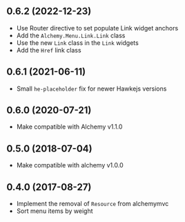 ## 0.6.2 (2022-12-23)

* Use Router directive to set populate Link widget anchors
* Add the `Alchemy.Menu.Link.Link` class
* Use the new `Link` class in the `Link` widgets
* Add the `Href` link class

## 0.6.1 (2021-06-11)

* Small `he-placeholder` fix for newer Hawkejs versions

## 0.6.0 (2020-07-21)

* Make compatible with Alchemy v1.1.0

## 0.5.0 (2018-07-04)

* Make compatible with alchemy v1.0.0

## 0.4.0 (2017-08-27)

* Implement the removal of `Resource` from alchemymvc
* Sort menu items by weight